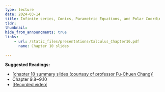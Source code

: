 ```yaml
---
type: lecture
date: 2024-03-14
title: Infinite series, Conics, Parametric Equations, and Polar Coordinates
tldr: 
thumbnail: 
hide_from_announcments: true
links: 
    - url: /static_files/presentations/Calculus_Chapter10.pdf
      name: Chapter 10 slides
      
---
```

**Suggested Readings:**
- [[chapter 10 summary slides (courtesy of professor Fu-Chuen Chang)]](/nsysu-calculus2/static_files/presentations/Chap10_Summary.pdf)
- Chapter 9.8~9.10
- [[Recorded video]](https://www.youtube.com/playlist?list=PLHNZtBNWQ-87i0ZlmIwFtEUyJ3N-yy44s)
